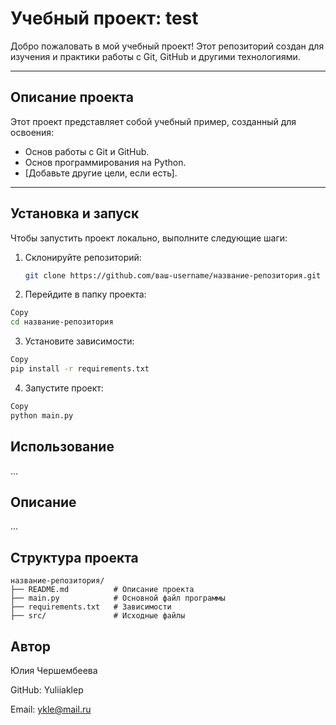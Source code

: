 # Учебный проект: test

Добро пожаловать в мой учебный проект! Этот репозиторий создан для изучения и практики работы с Git, GitHub и другими технологиями.

---

## Описание проекта
Этот проект представляет собой учебный пример, созданный для освоения:
- Основ работы с Git и GitHub.
- Основ программирования на Python.
- [Добавьте другие цели, если есть].

---

## Установка и запуск
Чтобы запустить проект локально, выполните следующие шаги:

1. Склонируйте репозиторий:
   ```bash
   git clone https://github.com/ваш-username/название-репозитория.git
   
2. Перейдите в папку проекта:

```bash
Copy
cd название-репозитория
```

3. Установите зависимости:

```bash
Copy
pip install -r requirements.txt
```

4. Запустите проект:
```bash
Copy
python main.py
```

## Использование
...

## Описание
...


## Структура проекта
```Copy
название-репозитория/
├── README.md          # Описание проекта
├── main.py            # Основной файл программы
├── requirements.txt   # Зависимости 
├── src/               # Исходные файлы
```


## Автор
Юлия Чершембеева

GitHub: Yuliiaklep

Email: ykle@mail.ru